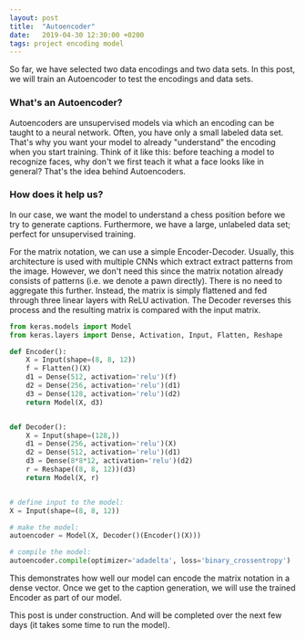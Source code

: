 ```yaml
---
layout: post
title:  "Autoencoder"
date:   2019-04-30 12:30:00 +0200
tags: project encoding model
---
```

So far, we have selected two data encodings and two data sets.
In this post, we will train an Autoencoder to test the encodings and data sets.

### What's an Autoencoder?
Autoencoders are unsupervised models via which an encoding can be taught to a neural network.
Often, you have only a small labeled data set. That's why you want your model to already "understand" the encoding when you start training.
Think of it like this: before teaching a model to recognize faces, why don't we first teach it what a face looks like in general?
That's the idea behind Autoencoders.

### How does it help us?
In our case, we want the model to understand a chess position before we try to generate captions.
Furthermore, we have a large, unlabeled data set; perfect for unsupervised training.

For the matrix notation, we can use a simple Encoder-Decoder.
Usually, this architecture is used with multiple CNNs which extract extract patterns from the image. 
However, we don't need this since the matrix notation already consists of patterns (i.e. we denote a pawn directly). There is no need to aggregate this further.
Instead, the matrix is simply flattened and fed through three linear layers with ReLU activation.
The Decoder reverses this process and the resulting matrix is compared with the input matrix.

~~~ python
from keras.models import Model
from keras.layers import Dense, Activation, Input, Flatten, Reshape

def Encoder():
    X = Input(shape=(8, 8, 12))
    f = Flatten()(X)
    d1 = Dense(512, activation='relu')(f)
    d2 = Dense(256, activation='relu')(d1)
    d3 = Dense(128, activation='relu')(d2)
    return Model(X, d3)


def Decoder():
    X = Input(shape=(128,))
    d1 = Dense(256, activation='relu')(X)
    d2 = Dense(512, activation='relu')(d1)
    d3 = Dense(8*8*12, activation='relu')(d2)
    r = Reshape((8, 8, 12))(d3)
    return Model(X, r)


# define input to the model:
X = Input(shape=(8, 8, 12))

# make the model:
autoencoder = Model(X, Decoder()(Encoder()(X)))

# compile the model:
autoencoder.compile(optimizer='adadelta', loss='binary_crossentropy')
~~~

This demonstrates how well our model can encode the matrix notation in a dense vector.
Once we get to the caption generation, we will use the trained Encoder as part of our model.




This post is under construction. And will be completed over the next few days (it takes some time to run the model).
